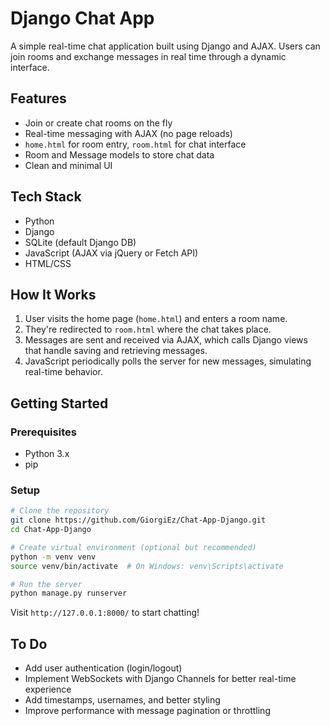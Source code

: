 # Django Chat App

A simple real-time chat application built using Django and AJAX. Users can join rooms and exchange messages in real time through a dynamic interface.

## Features

* Join or create chat rooms on the fly
* Real-time messaging with AJAX (no page reloads)
* `home.html` for room entry, `room.html` for chat interface
* Room and Message models to store chat data
* Clean and minimal UI

## Tech Stack

* Python
* Django
* SQLite (default Django DB)
* JavaScript (AJAX via jQuery or Fetch API)
* HTML/CSS

## How It Works

1. User visits the home page (`home.html`) and enters a room name.
2. They're redirected to `room.html` where the chat takes place.
3. Messages are sent and received via AJAX, which calls Django views that handle saving and retrieving messages.
4. JavaScript periodically polls the server for new messages, simulating real-time behavior.

## Getting Started

### Prerequisites

* Python 3.x
* pip

### Setup

```bash
# Clone the repository
git clone https://github.com/GiorgiEz/Chat-App-Django.git
cd Chat-App-Django

# Create virtual environment (optional but recommended)
python -m venv venv
source venv/bin/activate  # On Windows: venv\Scripts\activate

# Run the server
python manage.py runserver
```

Visit `http://127.0.0.1:8000/` to start chatting!

## To Do

* Add user authentication (login/logout)
* Implement WebSockets with Django Channels for better real-time experience
* Add timestamps, usernames, and better styling
* Improve performance with message pagination or throttling
